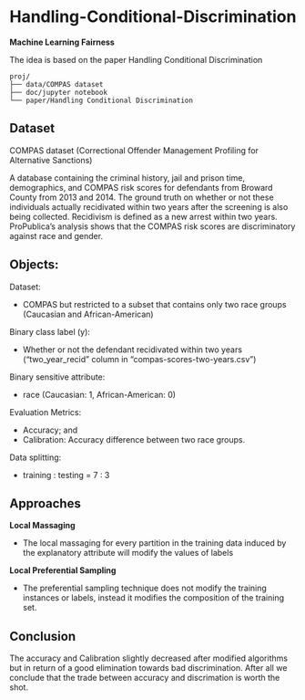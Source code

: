# Handling-Conditional-Discrimination

**Machine Learning Fairness**

The idea is based on the paper Handling Conditional Discrimination


```
proj/
├── data/COMPAS dataset
├── doc/jupyter notebook
└── paper/Handling Conditional Discrimination
```

## Dataset 
COMPAS dataset (Correctional Offender Management Profiling for
Alternative Sanctions)

A database containing the criminal history, jail and prison time,
demographics, and COMPAS risk scores for defendants from Broward
County from 2013 and 2014. The ground truth on whether or not
these individuals actually recidivated within two years after the
screening is also being collected.
Recidivism is defined as a new arrest within two years.
ProPublica’s analysis shows that the COMPAS risk scores are
discriminatory against race and gender.

## Objects:

Dataset:
- COMPAS but restricted to a subset that contains only two race groups
(Caucasian and African-American)

Binary class label (y):
- Whether or not the defendant recidivated within two years
(“two_year_recid” column in “compas-scores-two-years.csv”)

Binary sensitive attribute:
- race (Caucasian: 1, African-American: 0)

Evaluation Metrics:
- Accuracy; and
- Calibration: Accuracy difference between two race groups.

Data splitting:
- training : testing = 7 : 3

## Approaches

**Local Massaging**
- The local massaging for every partition in the training data
induced by the explanatory attribute will modify the values of
labels

**Local Preferential Sampling**
  - The preferential sampling technique does not modify the
  training instances or labels, instead it modifies the composition
  of the training set.

## Conclusion 
The accuracy and Calibration slightly decreased after modified algorithms but in return of a good elimination towards bad discrimination. After all we conclude that the trade between accuracy and discrimation is worth the shot.
